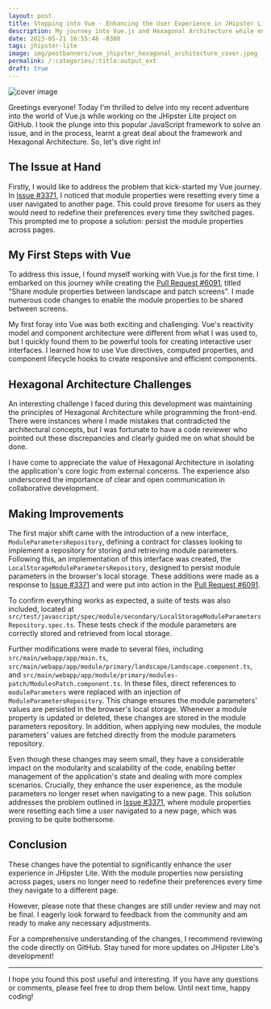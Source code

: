 ```yaml
---
layout: post
title: Stepping into Vue - Enhancing the User Experience in JHipster Lite
description: My journey into Vue.js and Hexagonal Architecture while enhancing the user experience in JHipster Lite
date: 2023-05-21 16:55:48 -0300
tags: jhipster-lite
image: img/postbanners/vue_jhipster_hexagonal_architecture_cover.jpeg
permalink: /:categories/:title:output_ext
draft: true
---
```


![cover image](https://renanfranca.github.io/img/postbanners/2023-01-08-cover-how-did-i-earn-money.jpeg)

<!-- ![cover image](https://yourwebsite.github.io/img/postbanners/vue_jhipster_hexagonal_architecture_cover.jpeg) -->

Greetings everyone! Today I'm thrilled to delve into my recent adventure into the world of Vue.js while working on the JHipster Lite project on GitHub. I took the plunge into this popular JavaScript framework to solve an issue, and in the process, learnt a great deal about the framework and Hexagonal Architecture. So, let's dive right in!

## The Issue at Hand

Firstly, I would like to address the problem that kick-started my Vue journey. In [Issue #3371](https://github.com/jhipster/jhipster-lite/issues/3371), I noticed that module properties were resetting every time a user navigated to another page. This could prove tiresome for users as they would need to redefine their preferences every time they switched pages. This prompted me to propose a solution: persist the module properties across pages.

## My First Steps with Vue

To address this issue, I found myself working with Vue.js for the first time. I embarked on this journey while creating the [Pull Request #6091](https://github.com/jhipster/jhipster-lite/pull/6091), titled "Share module properties between landscape and patch screens". I made numerous code changes to enable the module properties to be shared between screens.

My first foray into Vue was both exciting and challenging. Vue's reactivity model and component architecture were different from what I was used to, but I quickly found them to be powerful tools for creating interactive user interfaces. I learned how to use Vue directives, computed properties, and component lifecycle hooks to create responsive and efficient components.

## Hexagonal Architecture Challenges

An interesting challenge I faced during this development was maintaining the principles of Hexagonal Architecture while programming the front-end. There were instances where I made mistakes that contradicted the architectural concepts, but I was fortunate to have a code reviewer who pointed out these discrepancies and clearly guided me on what should be done.

I have come to appreciate the value of Hexagonal Architecture in isolating the application's core logic from external concerns. The experience also underscored the importance of clear and open communication in collaborative development.

## Making Improvements

The first major shift came with the introduction of a new interface, `ModuleParametersRepository`, defining a contract for classes looking to implement a repository for storing and retrieving module parameters. Following this, an implementation of this interface was created, the `LocalStorageModuleParametersRepository`, designed to persist module parameters in the browser's local storage. These additions were made as a response to [Issue #3371](https://github.com/jhipster/jhipster-lite/issues/3371) and were put into action in the [Pull Request #6091](https://github.com/jhipster/jhipster-lite/pull/6091).

To confirm everything works as expected, a suite of tests was also included, located at `src/test/javascript/spec/module/secondary/LocalStorageModuleParametersRepository.spec.ts`. These tests check if the module parameters are correctly stored and retrieved from local storage.

Further modifications were made to several files, including `src/main/webapp/app/main.ts`, `src/main/webapp/app/module/primary/landscape/Landscape.component.ts`, and `src/main/webapp/app/module/primary/modules-patch/ModulesPatch.component.ts`. In these files, direct references to `moduleParameters` were replaced with an injection of `ModuleParametersRepository`. This change ensures the module parameters' values are persisted in the browser's local storage. Whenever a module property is updated or deleted, these changes are stored in the module parameters repository. In addition, when applying new modules, the module parameters' values are fetched directly from the module parameters repository.

Even though these changes may seem small, they have a considerable impact on the modularity and scalability of the code, enabling better management of the application's state and dealing with more complex scenarios. Crucially, they enhance the user experience, as the module parameters no longer reset when navigating to a new page. This solution addresses the problem outlined in [Issue #3371](https://github.com/jhipster/jhipster-lite/issues/3371), where module properties were resetting each time a user navigated to a new page, which was proving to be quite bothersome.

## Conclusion

These changes have the potential to significantly enhance the user experience in JHipster Lite. With the module properties now persisting across pages, users no longer need to redefine their preferences every time they navigate to a different page.

However, please note that these changes are still under review and may not be final. I eagerly look forward to feedback from the community and am ready to make any necessary adjustments.

For a comprehensive understanding of the changes, I recommend reviewing the code directly on GitHub. Stay tuned for more updates on JHipster Lite's development!

---

I hope you found this post useful and interesting. If you have any questions or comments, please feel free to drop them below. Until next time, happy coding!
